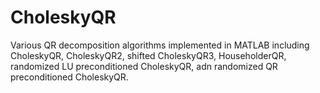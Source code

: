 # CholeskyQR

Various QR decomposition algorithms implemented in MATLAB including CholeskyQR, CholeskyQR2, shifted CholeskyQR3, HouseholderQR, randomized LU preconditioned CholeskyQR, adn randomized QR preconditioned CholeskyQR.
